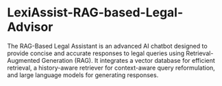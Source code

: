 # LexiAssist-RAG-based-Legal-Advisor
The RAG-Based Legal Assistant is an advanced AI chatbot designed to provide concise and accurate responses to legal queries using Retrieval-Augmented Generation (RAG). It integrates a vector database for efficient retrieval, a history-aware retriever for context-aware query reformulation, and large language models for generating responses.
